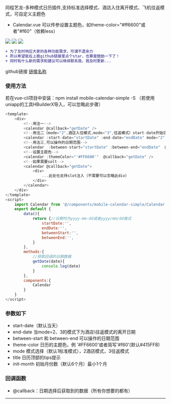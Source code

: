  同程艺龙-多种模式日历插件,支持标准选择模式、酒店入住离开模式、飞机往返模式，可自定义主题色
 * Calendar.vue 可以传参设置主题色，如theme-color="#ff6600"或者"#f60"（依赖less） 

  ![](https://file.40017.cn/tcyp/tz/11.png)
  ![](https://file.40017.cn/tcyp/tz/22.png)
  ![](https://file.40017.cn/tcyp/tz/33.png)

  
  
```diff
+ 为了及时响应大家的各种功能需求，可谓不遗余力
+ 所以希望能在上面github链接里点个star，也算是鼓励一下了！
+ 同时有什么新的需求和建议可以继续联系我，我及时更新...
```

github链接
[链接名称](https://github.com/tanagang/mobile-calendar-simple)


### 使用方法
若在vue-cli项目中安装：npm install mobile-calendar-simple -S （若使用uniapp的工具HBuilderX导入，可以忽略此步骤）
```javascript
<template>
	<div>
		<!--用法一-->
		<calendar @callback="getDate" /> 
		<!--用法二（mode="2",酒店入住模式,mode="3",往返模式）start-date开始日期，end-date结束日期-->
		<calendar :start-date="startDate" :end-date="endDate" mode="2"  @callback="getDate" />
		<!--用法三,可以操作的日期范围-->
		<calendar  :between-start="startDate" :between-end="endDate"  @callback="getDate" />
		<!--设置主题色-->
		<calendar :themeColor="'#FF6600'"  @callback="getDate" />
		<!--如果需要solt-->
		<calendar @callback="getDate">
			<div>
				...此处也支持slot注入（不需要可以忽略此div）
			</div>
		</calendar>
	</div>
</template>
<script>
	import Calendar from '@/components/mobile-calendar-simple/Calendar.vue'
	export default {
		data(){
			return {//日期均为yyyy-mm-dd或者yyyy/mm/dd格式
				startDate:'',
				endDate:'',
				betweenStart:'',
				betweenEnd:'',
			}
		},
		methods:{
			//获取回调的日期数据
			getDate(date){
				console.log(date)
			}
		},
		components:{
			Calendar
		}
	}
</script>
```
### 参数如下
  *  start-date（默认当天）
  *  end-date 当mode=2、3的模式下为酒店\往返模式的离开日期
  *  between-start 和 between-end 可以操作的日期范围
  *  theme-color 日历的主题色，例 '#FF6600'或者简写'#f60'(默认#415FFB)
  *  mode 模式选择（默认1标准模式），2酒店模式，3往返模式
  *  title 日历顶部的tips提示
  *  init-month 初始月份数（默认6个月）最小1个月


### 回调函数
  *  @callback：日期选择后获取到的数据（所有你想要的都有）
***


